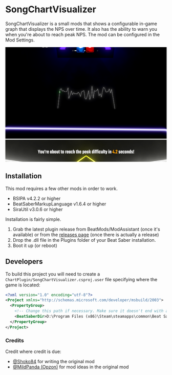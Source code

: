 # SongChartVisualizer
SongChartVisualizer is a small mods that shows a configurable in-game graph that displays the NPS over time.
It also has the ability to warn you when you're about to reach peak NPS. The mod can be configured in the Mod Settings.

![Preview image 1](preview1.png)
![Preview image 2](preview2.png)

## Installation
This mod requires a few other mods in order to work.

- BSIPA v4.2.2 or higher
- BeatSaberMarkupLanguage v1.6.4 or higher
- SiraUtil v3.0.6 or higher

Installation is fairly simple.

1. Grab the latest plugin release from BeatMods/ModAssistant (once it's available) or from the [releases page](https://github.com/ErisApps/SongChartVisualizer/releases) (once there is actually a
   release)
2. Drop the .dll file in the Plugins folder of your Beat Saber installation.
3. Boot it up (or reboot)

## Developers
To build this project you will need to create a `ChartPlugin/SongChartVisualizer.csproj.user` file specifying where the game is located:

```xml
<?xml version="1.0" encoding="utf-8"?>
<Project xmlns="http://schemas.microsoft.com/developer/msbuild/2003">
  <PropertyGroup>
    <!-- Change this path if necessary. Make sure it doesn't end with a backslash. -->
    <BeatSaberDir>D:\Program Files (x86)\Steam\steamapps\common\Beat Saber</BeatSaberDir>
  </PropertyGroup>
</Project>
```

### Credits
Credit where credit is due:
- [@Shoko84](https://github.com/Shoko84) for writing the original mod
- [@MildPanda (Opzon)](https://github.com/MildPanda) for mod ideas in the original mod